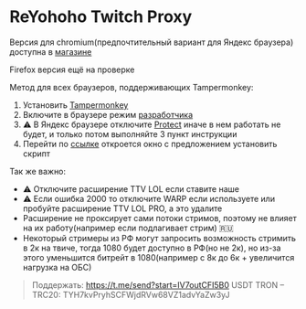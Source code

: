 
# ReYohoho Twitch Proxy
Версия для chromium(предпочтительный вариант для Яндекс браузера) доступна в [магазине](https://chromewebstore.google.com/detail/reyohoho-twitch-proxy/ohgphcndclpcmbglhldmnagagdbmkoef?authuser=0&hl=ru)

Firefox версия ещё на проверке

Метод для всех браузеров, поддерживающих Tampermonkey:

 1. Установить [Tampermonkey](https://www.tampermonkey.net/)
 2. Включите в браузере режим [разработчика](https://www.tampermonkey.net/faq.php?locale=en#Q209)
 3. ⚠️ В Яндекс браузере отключите [Protect](https://ya.ru/neurum/c/drugoe/q/kak_otklyuchit_protect_v_yandeks_brauzere_7708ddea)
    иначе в нем работать не будет, и только потом выполняйте 3 пункт
    инструкции
4. Перейти по [ссылке](https://github.com/reyohoho/twitch_quality_proxy/raw/refs/heads/userscript/twitch.user.js) откроется окно с предложением установить скрипт
   
Так же важно:
 - ⚠️ Отключите расширение TTV LOL если ставите наше 
 - ⚠️ Если ошибка 2000
   то отключите WARP если используете или пробуйте расширение TTV LOL
   PRO, а это удалите 
  - Расширение не проксирует сами потоки стримов,
   поэтому не влияет на их работу(например если подлагивает стрим) 🇷🇺
   - Некоторый стримеры из РФ могут запросить возможность стримить в 2к на
   твиче, тогда 1080 будет доступно в РФ(но не 2к), но из-за этого
   уменьшится битрейт в 1080(например с 8к до 6к + увеличится нагрузка
   на ОБС)
   

> Поддержать: https://t.me/send?start=IV7outCFI5B0
>  USDT TRON – TRC20:
> TYH7kvPryhSCFWjdRVw68VZ1advYaZw3yJ
